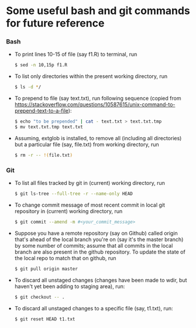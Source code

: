 # Some useful bash and git commands for future reference 

### Bash 

* To print lines 10-15 of file (say f1.R) to terminal, run
   	```bash
   	$ sed -n 10,15p f1.R
   	``` 
* To list only directories within the present working directory, run
	```bash
	$ ls -d */
	``` 

* To prepend to file (say text.txt), run following sequence (copied from https://stackoverflow.com/questions/10587615/unix-command-to-prepend-text-to-a-file):
	```bash
	$ echo "to be prepended" | cat - text.txt > text.txt.tmp
	$ mv text.txt.tmp text.txt
	``` 

* Assuming, extglob is installed, to remove all (including all directories) but a 
  particular file (say, file.txt) from working directory, run 
	```bash
	$ rm -r -- !(file.txt)
	``` 




### Git

* To list all files tracked by git in (current) working directory, run 
	```bash 
	$ git ls-tree --full-tree -r --name-only HEAD
	``` 
* To change commit message of most recent commit in local git repository in (current) working directory, run 
   	```bash 
   	$ git commit --amend -m #<your_commit_message> 
   	``` 
* Suppose you have a remote repository (say on Github) called origin that's ahead of the local branch you're on (say it's the master branch) by some number of commits; assume that all commits in the local branch are also present in the github repository. To update the state of the local repo to match that on github, run 
   	```bash 
   	$ git pull origin master
   	``` 
* To discard all unstaged changes (changes have been made to wdir, but haven't 
yet been adding to staging area), run: 
	```bash 
	$ git checkout -- .
	``` 

* To discard all unstaged changes to a specific file (say, t1.txt), run: 
	```bash
	$ git reset HEAD t1.txt
	``` 
